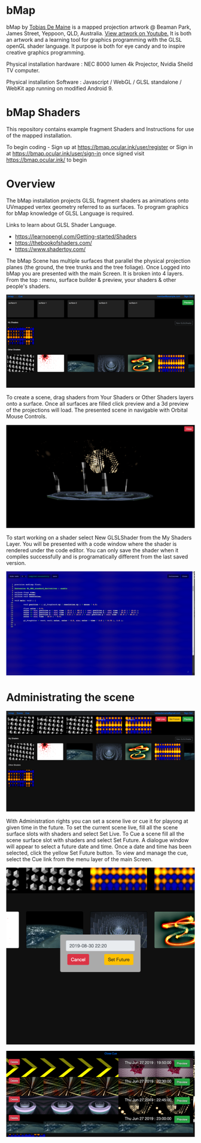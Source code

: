 # bMap
bMap by [Tobias De Maine](http://tobiasdemaine.com) is a mapped projection artwork @ Beaman Park, James Street, Yeppoon, QLD, Australia. 
[View artwork on Youtube.](https://www.youtube.com/watch?v=G7KIdkO6g04)
It is both an artwork and a learning tool for graphics programming with the GLSL openGL shader language. It purpose is both for eye candy and to inspire creative graphics programming.  

Physical installation hardware : NEC 8000 lumen 4k Projector, Nvidia Sheild TV computer. 

Physical installation Software : Javascript / WebGL / GLSL standalone / WebKit app running on modified Android 9.

# bMap Shaders

This repository contains example fragment Shaders and Instructions for use of the mapped installation.

To begin coding - Sign up at https://bmap.ocular.ink/user/register or Sign in at https://bmap.ocular.ink/user/sign-in once signed visit https://bmap.ocular.ink/ to begin

# Overview

The bMap installation projects GLSL fragment shaders as animations onto UVmapped vertex geometry referred to as surfaces. To program graphics for bMap knowledge of GLSL Language is required. 

Links to learn about GLSL Shader Language.

- https://learnopengl.com/Getting-started/Shaders
- https://thebookofshaders.com/
- https://www.shadertoy.com/

The bMap Scene has multiple surfaces that parallel the physical projection planes (the ground, the tree trunks and the tree foliage).  Once Logged into bMap you are presented with the main Screen. It is broken into 4 layers. From the top : menu, surface builder & preview, your shaders & other people's shaders.


![Main Screen](assets/img/mainScreen.png?raw=true)

To create a scene, drag shaders from Your Shaders or Other Shaders layers onto a surface. Once all surfaces are filled click preview and a 3d preview of the projections will load. The presented scene in navigable with Orbital Mouse Controls.


![Preview](assets/img/preview.png?raw=true)

To start working on a shader select New GLSLShader from the My Shaders Layer. You will be presented with a code window where the shader is rendered under the code editor. You can only save the shader when it compiles successfully and is programatically different from the last saved version.


![Shader Code Window](assets/img/shaderCoder.png?raw=true)

# Administrating the scene

![Administration Main Screen](assets/img/adminMainScreen.png?raw=true)

With Administration rights you can set a scene live or cue it for playong at given time in the future. To set the current scene live, fill all the scene surface slots with shaders and select Set Live. To Cue a scene fill all the scene surface slot with shaders and select Set Future. A dialogue window will appear to select a future date and time. Once a date and time has been selected, click the yellow Set Future button. To view and manage the cue, select the Cue link from the menu layer of the main Screen.

![Set Future](assets/img/setFuture.png?raw=true)

![cue](assets/img/cue.png?raw=true)






